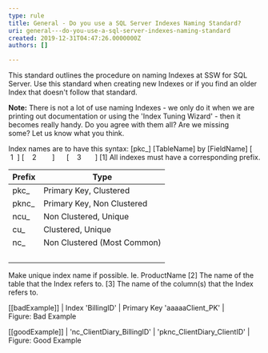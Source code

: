 ```yaml
---
type: rule
title: General - Do you use a SQL Server Indexes Naming Standard?
uri: general---do-you-use-a-sql-server-indexes-naming-standard
created: 2019-12-31T04:47:26.0000000Z
authors: []

---
```


This standard outlines the procedure on naming Indexes at SSW for SQL Server. Use this standard when creating new Indexes or if you find an older Index that doesn't follow that standard.



 
**Note:** There is not a lot of use naming Indexes - we only do it when we are printing out documentation or using the 'Index Tuning Wizard' - then it becomes really handy.
Do you agree with them all? Are we missing some? Let us know what you think.

Index names are to have this syntax:
[pkc\_] [TableName] by [FieldName]
[   1  ] [    2        ]      [    3       ]
[1] All indexes must have a corresponding prefix.


| **Prefix** <br> |  **Type** <br> |
| --- | --- |
| pkc\_<br> | Primary Key, Clustered<br> |
| pknc\_<br> | Primary Key, Non Clustered<br> |
| ncu\_<br> | Non Clustered, Unique<br> |
| cu\_<br> | Clustered, Unique<br> |
| nc\_<br> | Non Clustered (Most Common)<br> |
| <br> | <br> |


Make unique index name if possible. Ie. ProductName
[2] The name of the table that the Index refers to.
[3] The name of the column(s) that the Index refers to.

[[badExample]]
|  Index 'BillingID'
| Primary Key 'aaaaaClient\_PK'
|  
Figure: Bad Example

[[goodExample]]
|  'nc\_ClientDiary\_BillingID'
| 'pknc\_ClientDiary\_ClientID'
|  
Figure: Good Example
